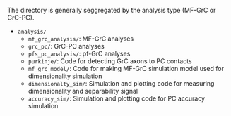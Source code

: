 The directory is generally seggregated by the analysis type (MF-GrC or GrC-PC).

* `analysis/`
  * `mf_grc_analysis/`: MF-GrC analyses
  * `grc_pc/`: GrC-PC analyses
  * `pfs_pc_analysis/`: pf-GrC analyses
  * `purkinje/`: Code for detecting GrC axons to PC contacts
  * `mf_grc_model/`: Code for making MF-GrC simulation model used for dimensionality simulation
  * `dimensionalty_sim/`: Simulation and plotting code for measuring dimensionality and separability signal
  * `accuracy_sim/`: Simulation and plotting code for PC accuracy simulation
